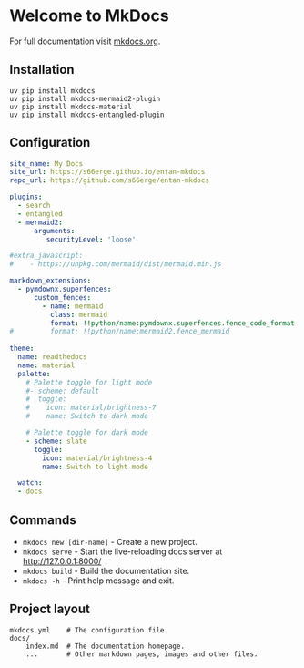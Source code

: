 # Welcome to MkDocs

For full documentation visit [mkdocs.org](https://www.mkdocs.org).

## Installation

``` {.pwsh file= setup/mkdocs.ps1}
uv pip install mkdocs
uv pip install mkdocs-mermaid2-plugin
uv pip install mkdocs-material
uv pip install mkdocs-entangled-plugin

```

## Configuration


``` {.yaml file= mkdocs.yml}
site_name: My Docs
site_url: https://s66erge.github.io/entan-mkdocs
repo_url: https://github.com/s66erge/entan-mkdocs

plugins:
  - search
  - entangled
  - mermaid2:
      arguments:
         securityLevel: 'loose' 

#extra_javascript:
#    - https://unpkg.com/mermaid/dist/mermaid.min.js

markdown_extensions:
  - pymdownx.superfences:
      custom_fences:
        - name: mermaid
          class: mermaid
          format: !!python/name:pymdownx.superfences.fence_code_format
#         format: !!python/name:mermaid2.fence_mermaid
  
theme:
  name: readthedocs
  name: material
  palette: 
    # Palette toggle for light mode
    #- scheme: default
    #  toggle:
    #    icon: material/brightness-7 
    #    name: Switch to dark mode

    # Palette toggle for dark mode
    - scheme: slate
      toggle:
        icon: material/brightness-4
        name: Switch to light mode

  watch:
  - docs

```

## Commands

* `mkdocs new [dir-name]` - Create a new project.
* `mkdocs serve` - Start the live-reloading docs server at http://127.0.0.1:8000/
* `mkdocs build` - Build the documentation site.
* `mkdocs -h` - Print help message and exit.

## Project layout

    mkdocs.yml    # The configuration file.
    docs/
        index.md  # The documentation homepage.
        ...       # Other markdown pages, images and other files.
